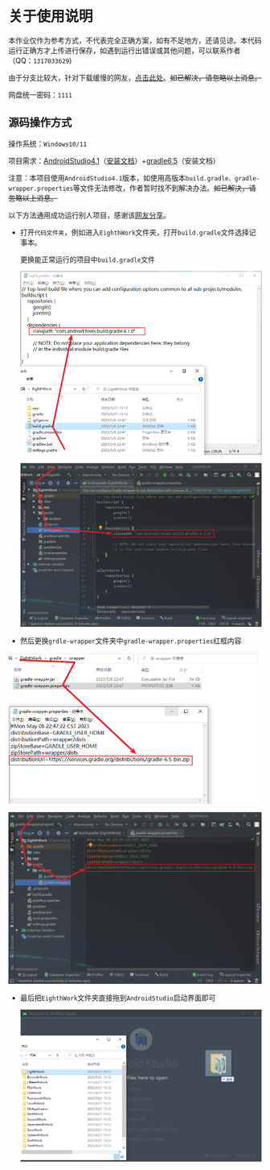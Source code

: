 # 关于使用说明
本作业仅作为参考方式，不代表完全正确方案，如有不足地方，还请见谅。本代码运行正确方才上传进行保存，如遇到运行出错误或其他问题，可以联系作者（QQ：`1317033629`)

由于分支比较大，针对下载缓慢的网友，[点击此处](https://wwlh.lanzouw.com/iCLYz1biunla)。~~如已解决，请忽略以上消息。~~

网盘统一密码：`1111`

## 源码操作方式

操作系统：`Windows10/11`

项目需求：[AndroidStudio4.1](https://redirector.gvt1.com/edgedl/android/studio/install/4.1.0.19/android-studio-ide-201.6858069-windows.exe)（[安装文档](https://wwlh.lanzouw.com/iXDTC1biqf0h)）+[gradle6.5](https://wwlh.lanzouw.com/i71ug19ldhtg)（安装文档）

注意：本项目使用`AndroidStudio4.1`版本，如使用高版本`build.gradle、gradle-wrapper.properties`等文件无法修改，作者暂时找不到解决办法。~~如已解决，请忽略以上消息。~~

以下方法通用成功运行别人项目，感谢该[网友分享](https://blog.csdn.net/lance666/article/details/105469146#:~:text=%E5%A6%82%E4%BD%95%E6%88%90%E5%8A%9F%E8%BF%90%E8%A1%8C%E5%92%8C%E5%AF%BC%E5%85%A5%E5%88%AB%E4%BA%BA%E7%9A%84android%20studio%E9%A1%B9%E7%9B%AE%EF%BC%9F%201%201.%E5%8E%BB%E5%88%B0%E8%A6%81%E5%AF%BC%E5%85%A5%E9%A1%B9%E7%9B%AE%E7%9A%84%E7%9B%AE%E5%BD%95%E4%B8%8B%E6%8A%8A.idea%EF%BC%8C%2A.iml%EF%BC%8Clocal.properties%E5%88%A0%E9%99%A4%EF%BC%88%2A%E8%A1%A8%E7%A4%BA%E6%89%80%E6%9C%89%EF%BC%89%202%202.%E8%BF%9B%E5%85%A5app%E6%96%87%E4%BB%B6%E5%A4%B9%E5%90%8C%E7%90%86%E6%8A%8Abuild%EF%BC%8C%2A.iml%E5%88%A0%E9%99%A4%203%203.%E6%89%93%E5%BC%80%E5%B7%B2%E7%BB%8Frun%E6%88%90%E5%8A%9F%E7%9A%84%E9%A1%B9%E7%9B%AE%E7%9A%84build.graid%E6%8A%8Aclasspath%3A%E8%BF%99%E6%95%B4%E5%8F%A5%E5%A4%8D%E5%88%B6%EF%BC%8C%E5%8E%BB%E8%A6%81%E5%AF%BC%E5%85%A5%E7%9A%84%E9%A1%B9%E7%9B%AE%E4%B8%AD%E6%89%93%E5%BC%80build.graid%E8%BF%9B%E8%A1%8C%E6%9B%BF%E6%8D%A2%E3%80%82,6%206.%E5%AF%BC%E5%85%A5%E9%A1%B9%E7%9B%AE%207%207.%E5%87%BA%E7%8E%B0Could%20not%20find%20com.android.tools.build%3Agradle%3A3.2.0.%20%E6%9B%B4%E5%A4%9A%E9%A1%B9%E7%9B%AE)。

- 打开`代码文件夹`，例如进入`EighthWork`文件夹，打开`build.gradle`文件选择记事本。

  更换能正常运行的项目中`build.gradle`文件

  ![image-20230921233829963](README.assets/image-20230921233829963.png)

  ![image-20230921234658845](README.assets/image-20230921234658845.png)

- 然后更换`grdle-wrapper`文件夹中`gradle-wrapper.properties`红框内容

![image-20230921234026329](README.assets/image-20230921234026329.png)

![image-20230921234619837](README.assets/image-20230921234619837.png)

- 最后把`EighthWork`文件夹直接拖到`AndroidStudio`启动界面即可

  ![image-20230921234815277](README.assets/image-20230921234815277.png)
